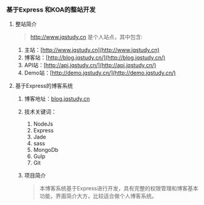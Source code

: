 ### 基于Express 和KOA的整站开发
1. 整站简介
    > http://www.jqstudy.cn 是个人站点，其中包含:
    
    1. 主站：[http://www.jqstudy.cn](http://www.jqstudy.cn)
    2. 博客站：[http://blog.jqstudy.cn/](http://blog.jqstudy.cn/)
    3. API站：[http://api.jqstudy.cn/](http://api.jqstudy.cn/)
    4. Demo站：[http://demo.jqstudy.cn/](http://demo.jqstudy.cn/)
2. 基于Express的博客系统
    
    1. 博客地址：[blog.jqstudy.cn](http://blog.jqstudy.cn/)
    2. 技术关键词：
        
        1. NodeJs
        2. Express
        3. Jade
        4. sass
        5. MongoDb
        6. Gulp
        7. Git
    3. 项目简介
    
        > 本博客系统基于Express进行开发，具有完整的权限管理和博客基本功能，界面简介大方，比较适合做个人博客系统。 
        
    